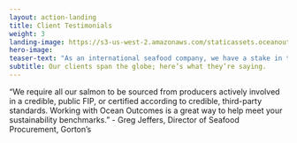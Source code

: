 ```yaml
---
layout: action-landing
title: Client Testimonials
weight: 3
landing-image: https://s3-us-west-2.amazonaws.com/staticassets.oceanoutcomes.org/rollover+images/success-stories-hover.jpg
hero-image:
teaser-text: "As an international seafood company, we have a stake in the health of global fisheries. O2 helps us develop strategies to work with local seafood suppliers and fisheries to make practical, on-the-water improvements."
subtitle: Our clients span the globe; here’s what they’re saying.
---
```


“We require all our salmon to be sourced from producers actively involved in a credible, public FIP, or certified according to credible, third-party standards. Working with Ocean Outcomes is a great way to help meet your sustainability benchmarks.” - Greg Jeffers, Director of Seafood Procurement, Gorton’s
